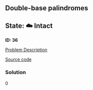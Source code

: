 ## Double-base palindromes

## State: :cloud: **Intact**

**ID: 36**

[Problem Description](https://projecteuler.net/problem=36)

[Source code](main.cpp)

### Solution
0